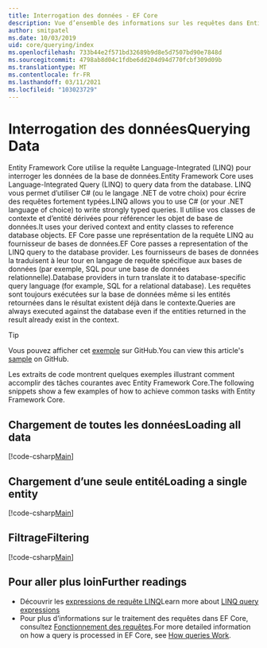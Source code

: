 ```yaml
---
title: Interrogation des données - EF Core
description: Vue d’ensemble des informations sur les requêtes dans Entity Framework Core.
author: smitpatel
ms.date: 10/03/2019
uid: core/querying/index
ms.openlocfilehash: 733b44e2f571bd32689b9d8e5d7507bd90e7848d
ms.sourcegitcommit: 4798ab8d04c1fdbe6dd204d94d770fcbf309d09b
ms.translationtype: MT
ms.contentlocale: fr-FR
ms.lasthandoff: 03/11/2021
ms.locfileid: "103023729"
---
```

# <a name="querying-data"></a><span data-ttu-id="688bb-103">Interrogation des données</span><span class="sxs-lookup"><span data-stu-id="688bb-103">Querying Data</span></span>

<span data-ttu-id="688bb-104">Entity Framework Core utilise la requête Language-Integrated (LINQ) pour interroger les données de la base de données.</span><span class="sxs-lookup"><span data-stu-id="688bb-104">Entity Framework Core uses Language-Integrated Query (LINQ) to query data from the database.</span></span> <span data-ttu-id="688bb-105">LINQ vous permet d’utiliser C# (ou le langage .NET de votre choix) pour écrire des requêtes fortement typées.</span><span class="sxs-lookup"><span data-stu-id="688bb-105">LINQ allows you to use C# (or your .NET language of choice) to write strongly typed queries.</span></span> <span data-ttu-id="688bb-106">Il utilise vos classes de contexte et d’entité dérivées pour référencer les objet de base de données.</span><span class="sxs-lookup"><span data-stu-id="688bb-106">It uses your derived context and entity classes to reference database objects.</span></span> <span data-ttu-id="688bb-107">EF Core passe une représentation de la requête LINQ au fournisseur de bases de données.</span><span class="sxs-lookup"><span data-stu-id="688bb-107">EF Core passes a representation of the LINQ query to the database provider.</span></span> <span data-ttu-id="688bb-108">Les fournisseurs de bases de données la traduisent à leur tour en langage de requête spécifique aux bases de données (par exemple, SQL pour une base de données relationnelle).</span><span class="sxs-lookup"><span data-stu-id="688bb-108">Database providers in turn translate it to database-specific query language (for example, SQL for a relational database).</span></span> <span data-ttu-id="688bb-109">Les requêtes sont toujours exécutées sur la base de données même si les entités retournées dans le résultat existent déjà dans le contexte.</span><span class="sxs-lookup"><span data-stu-id="688bb-109">Queries are always executed against the database even if the entities returned in the result already exist in the context.</span></span>

> [!TIP]
> <span data-ttu-id="688bb-110">Vous pouvez afficher cet [exemple](https://github.com/dotnet/EntityFramework.Docs/tree/main/samples/core/Querying/Overview) sur GitHub.</span><span class="sxs-lookup"><span data-stu-id="688bb-110">You can view this article's [sample](https://github.com/dotnet/EntityFramework.Docs/tree/main/samples/core/Querying/Overview) on GitHub.</span></span>

<span data-ttu-id="688bb-111">Les extraits de code montrent quelques exemples illustrant comment accomplir des tâches courantes avec Entity Framework Core.</span><span class="sxs-lookup"><span data-stu-id="688bb-111">The following snippets show a few examples of how to achieve common tasks with Entity Framework Core.</span></span>

## <a name="loading-all-data"></a><span data-ttu-id="688bb-112">Chargement de toutes les données</span><span class="sxs-lookup"><span data-stu-id="688bb-112">Loading all data</span></span>

[!code-csharp[Main](../../../samples/core/Querying/Overview/Program.cs#LoadingAllData)]

## <a name="loading-a-single-entity"></a><span data-ttu-id="688bb-113">Chargement d’une seule entité</span><span class="sxs-lookup"><span data-stu-id="688bb-113">Loading a single entity</span></span>

[!code-csharp[Main](../../../samples/core/Querying/Overview/Program.cs#LoadingSingleEntity)]

## <a name="filtering"></a><span data-ttu-id="688bb-114">Filtrage</span><span class="sxs-lookup"><span data-stu-id="688bb-114">Filtering</span></span>

[!code-csharp[Main](../../../samples/core/Querying/Overview/Program.cs#Filtering)]

## <a name="further-readings"></a><span data-ttu-id="688bb-115">Pour aller plus loin</span><span class="sxs-lookup"><span data-stu-id="688bb-115">Further readings</span></span>

- <span data-ttu-id="688bb-116">Découvrir les [expressions de requête LINQ](/dotnet/csharp/programming-guide/concepts/linq/basic-linq-query-operations)</span><span class="sxs-lookup"><span data-stu-id="688bb-116">Learn more about [LINQ query expressions](/dotnet/csharp/programming-guide/concepts/linq/basic-linq-query-operations)</span></span>
- <span data-ttu-id="688bb-117">Pour plus d’informations sur le traitement des requêtes dans EF Core, consultez [Fonctionnement des requêtes](xref:core/querying/how-query-works).</span><span class="sxs-lookup"><span data-stu-id="688bb-117">For more detailed information on how a query is processed in EF Core, see [How queries Work](xref:core/querying/how-query-works).</span></span>
